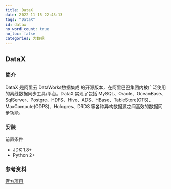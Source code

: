 ```yaml
---
title: DataX
date: 2022-11-15 22:43:13
tags: "DataX"
id: datax
no_word_count: true
no_toc: false
categories: 大数据
---
```


## DataX

### 简介

DataX 是阿里云 DataWorks数据集成 的开源版本，在阿里巴巴集团内被广泛使用的离线数据同步工具/平台。DataX 实现了包括 MySQL、Oracle、OceanBase、SqlServer、Postgre、HDFS、Hive、ADS、HBase、TableStore(OTS)、MaxCompute(ODPS)、Hologres、DRDS 等各种异构数据源之间高效的数据同步功能。

### 安装

前置条件

- JDK 1.8+
- Python 2+



### 参考资料

[官方项目](https://github.com/alibaba/DataX)
